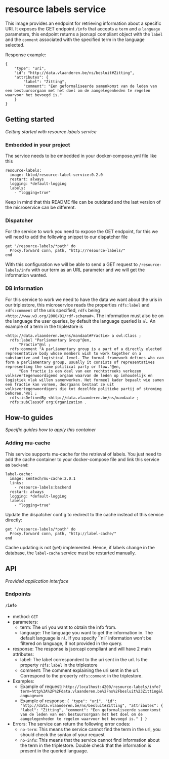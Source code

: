 # resource labels service
This image provides an endpoint for retrieving information about a specific URI.
It exposes the GET endpoint `/info` that accepts a `term` and a `language` parameters, this endpoint returns a json:api compliant object with the `label` and the `comment` associated with the specified term in the language selected.

Response example:
```
{
    "type": "uri",
    "id": "http://data.vlaanderen.be/ns/besluit#Zitting",
    "attributes": {
        "label": "Zitting",
        "comment": "Een geformaliseerde samenkomst van de leden van een bestuursorgaan met het doel om de aangelegenheden te regelen waarvoor het bevoegd is."
    }
}
```

## Getting started
_Getting started with resource labels service_

### Embedded in your project

The service needs to be embedded in your docker-compose.yml file like this

```
resource-labels:
  image: lblod/resource-label-service:0.2.0
  restart: always
  logging: *default-logging
  labels:
    - "logging=true"
```

Keep in mind that this README file can be outdated and the last version of the microservice can be different.

### Dispatcher

For the service to work you need to expose the GET endpoint, for this we will need to add the following snippet to our dispatcher file

```
get "/resource-labels/*path" do
  Proxy.forward conn, path, "http://resource-labels/"
end
```

With this configuration we will be able to send a GET request to `/resource-labels/info` with our term as an URL parameter and we will get the information wanted.

### DB information

For this service to work we need to have the data we want about the uris in our triplestore, this microservice reads the properties `rdfs:label` and `rdfs:comment` of the uris specified, `rdfs` being `<http://www.w3.org/2000/01/rdf-schema#>`.
The information must also be on the language the user queries, by default the language queried is `nl`.
An example of a term in the triplestore is

```
<http://data.vlaanderen.be/ns/mandaat#Fractie> a owl:Class ;
  rdfs:label "Parliamentary Group"@en,
      "Fractie"@nl ;
  rdfs:comment "A parliamentary group is a part of a directly elected representative body whose members wish to work together on a substantive and logistical level. The formal framework defines who can form a parliamentary group, usually it consists of representatives representing the same political party or flow."@en,
      "Een fractie is een deel van een rechtstreeks verkozen volksvertegenwoordigend orgaan waarvan de leden op inhoudelijk en logistiek vlak willen samenwerken. Het formeel kader bepaalt wie samen een fractie kan vormen, doorgaans bestaat ze uit volksvertegenwoordigers die tot dezelfde politieke partij of stroming behoren."@nl ;
  rdfs:isDefinedBy <http://data.vlaanderen.be/ns/mandaat> ;
  rdfs:subClassOf org:Organization .
```

## How-to guides

_Specific guides how to apply this container_

### Adding mu-cache
This service supports mu-cache for the retrieval of labels. You just need to add the cache container to your docker-compose file and link this service as `backend`:

```
label-cache:
  image: semtech/mu-cache:2.0.1
  links:
    - resource-labels:backend
  restart: always
  logging: *default-logging
  labels:
    - "logging=true"
```

Update the dispatcher config to redirect to the cache instead of this service directly:

```
get "/resource-labels/*path" do
  Proxy.forward conn, path, "http://label-cache/"
end
```

Cache updating is not (yet) implemented. Hence, if labels change in the database, the `label-cache`  service must be restarted manually.

## API

_Provided application interface_

### Endpoints

#### `/info`

- method: `GET`
- parameters:
  - term: The uri you want to obtain the info from.
  - language: The language you want to get the information in. The default language is `nl`. If you specify ``nil` information won't be filtered on language, if not provided in the query.
- response: The response is json:api compliant and will have 2 main attributes:
  - label: The label correspondent to the uri sent in the url. Is the property `rdfs:label` in the triplestore
  - comment: The comment explaining the uri sent in the url. Correspond to the property `rdfs:comment` in the triplestore.
- Examples:
  - Example of request: `http://localhost:4200/resource-labels/info?term=http%3A%2F%2Fdata.vlaanderen.be%2Fns%2Fbesluit%23Zitting&language=en`
  - Example of response: `{
    "type": "uri",
    "id": "http://data.vlaanderen.be/ns/besluit#Zitting",
    "attributes": {
        "label": "Zitting",
        "comment": "Een geformaliseerde samenkomst van de leden van een bestuursorgaan met het doel om de aangelegenheden te regelen waarvoor het bevoegd is."
    }
}`
- Errors: The service can return the following error codes:
  - `no-term`: This means the service cannot find the term in the url, you should check the syntax of your request
  - `no-info`: This means that the service cannot find information about the term in the triplestore. Double check that the information is present in the queried language.
